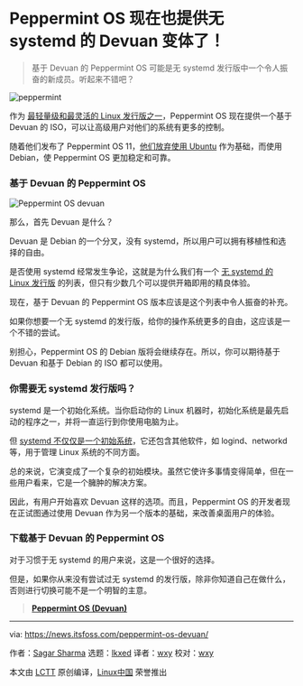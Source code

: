 [#]: subject: "Peppermint OS Now Also Offers a Systemd-free Devuan Variant!"
[#]: via: "https://news.itsfoss.com/peppermint-os-devuan/"
[#]: author: "Sagar Sharma https://news.itsfoss.com/author/sagar/"
[#]: collector: "lkxed"
[#]: translator: "wxy"
[#]: reviewer: "wxy"
[#]: publisher: "wxy"
[#]: url: "https://linux.cn/article-14906-1.html"

Peppermint OS 现在也提供无 systemd 的 Devuan 变体了！
======

> 基于 Devuan 的 Peppermint OS 可能是无 systemd 发行版中一个令人振奋的新成员。听起来不错吧？

![peppermint][1]

作为 [最轻量级和最灵活的 Linux 发行版之一][2]，Peppermint OS 现在提供一个基于 Devuan 的 ISO，可以让高级用户对他们的系统有更多的控制。

随着他们发布了 Peppermint OS 11，[他们放弃使用 Ubuntu][3] 作为基础，而使用 Debian，使 Peppermint OS 更加稳定和可靠。

### 基于 Devuan 的 Peppermint OS

![Peppermint OS devuan][4]

那么，首先 Devuan 是什么？

Devuan 是 Debian 的一个分叉，没有 systemd，所以用户可以拥有移植性和选择的自由。

是否使用 systemd 经常发生争论，这就是为什么我们有一个 [无 systemd 的 Linux 发行版][5] 的列表，但只有少数几个可以提供开箱即用的精良体验。

现在，基于 Devuan 的 Peppermint OS 版本应该是这个列表中令人振奋的补充。

如果你想要一个无 systemd 的发行版，给你的操作系统更多的自由，这应该是一个不错的尝试。

别担心，Peppermint OS 的 Debian 版将会继续存在。所以，你可以期待基于 Devuan 和基于 Debian 的 ISO 都可以使用。

### 你需要无 systemd 发行版吗？

systemd 是一个初始化系统。当你启动你的 Linux 机器时，初始化系统是最先启动的程序之一，并将一直运行到你使用电脑为止。

但 [systemd 不仅仅是一个初始系统][6]，它还包含其他软件，如 logind、networkd 等，用于管理 Linux 系统的不同方面。

总的来说，它演变成了一个复杂的初始模块。虽然它使许多事情变得简单，但在一些用户看来，它是一个臃肿的解决方案。

因此，有用户开始喜欢 Devuan 这样的选项。而且，Peppermint OS 的开发者现在正试图通过使用 Devuan 作为另一个版本的基础，来改善桌面用户的体验。

### 下载基于 Devuan 的 Peppermint OS

对于习惯于无 systemd 的用户来说，这是一个很好的选择。

但是，如果你从来没有尝试过无 systemd 的发行版，除非你知道自己在做什么，否则进行切换可能不是一个明智的主意。

> **[Peppermint OS (Devuan)][7]**

--------------------------------------------------------------------------------

via: https://news.itsfoss.com/peppermint-os-devuan/

作者：[Sagar Sharma][a]
选题：[lkxed][b]
译者：[wxy](https://github.com/wxy)
校对：[wxy](https://github.com/wxy)

本文由 [LCTT](https://github.com/LCTT/TranslateProject) 原创编译，[Linux中国](https://linux.cn/) 荣誉推出

[a]: https://news.itsfoss.com/author/sagar/
[b]: https://github.com/lkxed
[1]: https://news.itsfoss.com/wp-content/uploads/2022/08/peppermint-devuan.jpg
[2]: https://itsfoss.com/lightweight-linux-beginners/
[3]: https://news.itsfoss.com/peppermint-11-release/
[4]: https://news.itsfoss.com/wp-content/uploads/2022/08/Peppermint-OS-Devuan-edition.png
[5]: https://itsfoss.com/systemd-free-distros/#systemd-or-not
[6]: https://freedesktop.org/wiki/Software/systemd/
[7]: https://peppermintos.com/2022/08/peppermint-os-releases-for-08-02-2022/
